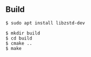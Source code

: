 ## Build

```
$ sudo apt install libzstd-dev
```


```
$ mkdir build
$ cd build
$ cmake ..
$ make
```
